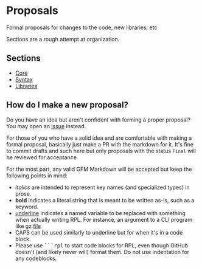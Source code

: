 # Proposals #

Formal proposals for changes to the code, new libraries, etc

Sections are a rough attempt at organization.

## Sections ##

* [Core](core)
* [Syntax](syntax)
* [Libraries](libraries)


## How do I make a new proposal? ##

Do you have an idea but aren't confident with forming a proper proposal? You may open an [issue](https://github.com/imp-erial/imperial/issues) instead.

For those of you who have a solid idea and are comfortable with making a formal proposal, basically just make a PR with the markdown for it. It's fine to commit drafts and such here but only proposals with the status `Final` will be reviewed for acceptance.

For the most part, any valid GFM Markdown will be accepted but keep the following points in mind:

* *italics* are intended to represent key names (and specialized types) in prose.
* **bold** indicates a literal string that is meant to be written as-is, such as a keyword.
* <u>underline</u> indicates a named variable to be replaced with something when actually writing RPL. For instance, an argument to a CLI program like gz <u>file</u>
* CAPS can be used similarly to underline but for when it's in a code block.
* Please use <tt>\`\`\`rpl</tt> to start code blocks for RPL, even though GitHub doesn't (and likely never will) format them. Do not use indentation for any codeblocks.

